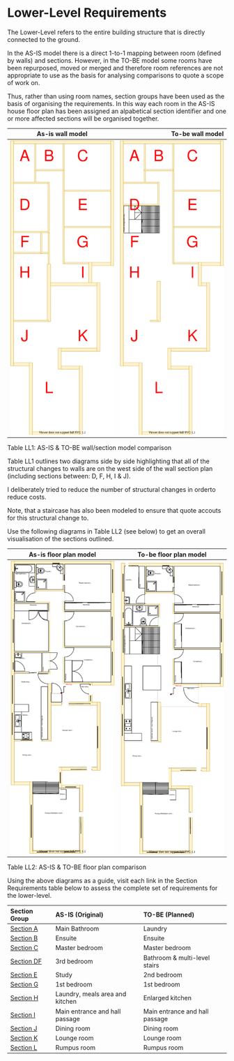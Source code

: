# Lower-Level Requirements

The Lower-Level refers to the entire building structure that is directly connected to the ground. 

In the AS-IS model there is a direct 1-to-1 mapping between room (defined by walls) and sections. However, in the TO-BE model some rooms have been repurposed, moved or merged and therefore room references are not appropriate to use as the basis for analysing comparisons to quote a scope of work on.

Thus, rather than using room names, section groups have been used as the basis of organising the requirements. In this way each room in the AS-IS house floor plan has been assigned an alpabetical section identifier and one or more affected sections will be organised together. 

|As-is wall model| To-be wall model|
|:---:|---:|
|![AS-IS lower-level diagram](Lower-Level-AS-IS-sections.svg)|![TO-BE lower-level diagram](Lower-Level-TO-BE-sections.svg)|

Table LL1: AS-IS & TO-BE wall/section model comparison

Table LL1 outlines two diagrams side by side highlighting that all of the structural changes to walls are on the west side of the wall section plan (including sections between: D, F, H, I & J). 

I deliberately tried to reduce the number of structural changes in orderto reduce costs.

Note, that a staircase has also been modeled to ensure that quote accouts for this structural change to.

Use the following diagrams in Table LL2 (see below) to get an overall visualisation of the sections outlined.

|As-is floor plan model| To-be floor plan model|
|:---:|:---:|
|![AS-IS lower-level diagram](Lower-Level-AS-IS-floor-plan.svg)|![TO-BE lower-level diagram](Lower-Level-TO-BE-floor-plan.svg)|

Table LL2: AS-IS & TO-BE floor plan comparison

Using the above diagrams as a guide, visit each link in the Section Requirements table below to assess the complete set of requirements for the lower-level.

|Section Group|AS-IS (Original)|TO-BE (Planned)|
|:---|:---|:---|
|[Section A](./section-A-requirements.md)|Main Bathroom|Laundry|
|[Section B](./section-B-requirements.md)|Ensuite|Ensuite|
|[Section C](./section-C-requirements.md)|Master bedroom|Master bedroom|
|[Section DF](./section-DF-requirements.md)|3rd bedroom|Bathroom & multi-level stairs|
|[Section E](./section-E-requirements.md)|Study|2nd bedroom|
|[Section G](./section-G-requirements.md)|1st bedroom|1st bedroom|
|[Section H](./section-H-requirements.md)|Laundry, meals area and kitchen|Enlarged kitchen|
|[Section I](./section-I-requirements.md)|Main entrance and hall passage|Main entrance and hall passage|
|[Section J](./section-J-requirements.md)|Dining room|Dining room|
|[Section K](./section-K-requirements.md)|Lounge room|Lounge room|
|[Section L](./section-L-requirements.md)|Rumpus room|Rumpus room|
